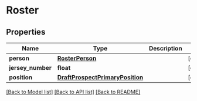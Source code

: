 # Roster

## Properties
Name | Type | Description | Notes
------------ | ------------- | ------------- | -------------
**person** | [**RosterPerson**](RosterPerson.md) |  | [optional] 
**jersey_number** | **float** |  | [optional] 
**position** | [**DraftProspectPrimaryPosition**](DraftProspectPrimaryPosition.md) |  | [optional] 

[[Back to Model list]](../README.md#documentation-for-models) [[Back to API list]](../README.md#documentation-for-api-endpoints) [[Back to README]](../README.md)


